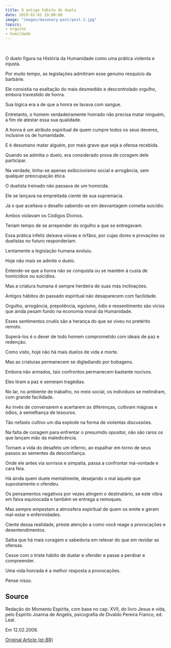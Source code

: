 ```yaml
---
title: O antigo hábito do duelo
date: 2019-02-01 19:00:00
image: "images/masonary-post/post-2.jpg"
topics: 
- orgulho
- humildade
---
```

 

O duelo figura na História da Humanidade como uma prática violenta e injusta.

Por muito tempo, as legislações admitiram esse genuíno resquício da barbárie.

Ele consistia na exaltação do mais desmedido e descontrolado orgulho, embora
travestido de honra.

Sua lógica era a de que a honra se lavava com sangue.

Entretanto, o homem verdadeiramente honrado não precisa matar ninguém, a fim de
atestar essa sua qualidade.

A honra é um atributo espiritual de quem cumpre todos os seus deveres,
inclusive os de humanidade.

E é desumano matar alguém, por mais grave que seja a ofensa recebida.

Quando se admitia o duelo, era considerado prova de coragem dele participar.

Na verdade, tinha-se apenas exibicionismo social e arrogância, sem qualquer
preocupação ética.

O duelista treinado não passava de um homicida.

Ele se lançava na empreitada ciente de sua supremacia.

Já o que aceitava o desafio sabendo-se em desvantagem cometia suicídio.

Ambos violavam os Códigos Divinos.

Teriam tempo de se arrepender do orgulho a que se entregavam.

Essa prática infeliz deixava viúvas e órfãos, por cujas dores e provações os
duelistas no futuro responderiam.

Lentamente a legislação humana evoluiu.

Hoje não mais se admite o duelo.

Entende-se que a honra não se conquista ou se mantém à custa de homicídios ou
suicídios.

Mas a criatura humana é sempre herdeira de suas más inclinações.

Antigos hábitos do passado espiritual não desaparecem com facilidade.

Orgulho, arrogância, prepotência, egoísmo, ódio e ressentimento são vícios que
ainda pesam fundo na economia moral da Humanidade.

Esses sentimentos cruéis são a herança do que se viveu no pretérito remoto.

Superá-los é o dever de todo homem comprometido com ideais de paz e redenção.

Como visto, hoje não há mais duelos de vida e morte.

Mas as criaturas permanecem se digladiando por bobagens.

Embora não armados, tais confrontos permanecem bastante nocivos.

Eles tiram a paz e semeiam tragédias.

No lar, no ambiente de trabalho, no meio social, os indivíduos se melindram,
com grande facilidade.

Ao invés de conversarem e acertarem as diferenças, cultivam mágoas e ódios, à
semelhança de tesouros.

Tão nefasto cultivo um dia explode na forma de violentas discussões.

Na falta de coragem para enfrentar o presumido opositor, não são raros os que
lançam mão da maledicência.

Tornam a vida do desafeto um inferno, ao espalhar em torno de seus passos as
sementes da desconfiança.

Onde ele antes via sorrisos e simpatia, passa a confrontar má-vontade e cara
feia.

Há ainda quem duele mentalmente, desejando o mal àquele que supostamente o
ofendeu.

Os pensamentos negativos por vezes atingem o destinatário, se este vibra em
faixa equivocada e também se entrega a remoques.

Mas sempre empestam a atmosfera espiritual de quem os emite e geram mal-estar e
enfermidades.

Ciente dessa realidade, preste atenção a como você reage a provocações e
desentendimentos.

Saiba que há mais coragem e sabedoria em relevar do que em revidar as ofensas.

Cesse com o triste hábito de duelar e ofender e passe a perdoar e compreender.

Uma vida honrada é a melhor resposta a provocações.

Pense nisso.

## Source
Redação do Momento Espírita, com base
no cap. XVII, do livro Jesus e vida, pelo
Espírito Joanna de Angelis, psicografia
de Divaldo Pereira Franco, ed. Leal.

Em 12.02.2008.


[Original Article (pt-BR)](http://momento.com.br/pt/ler_texto.php?id=1761)
